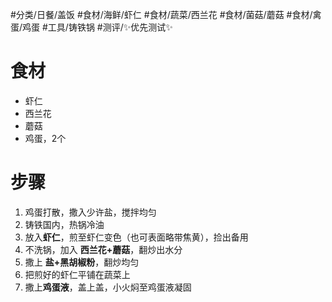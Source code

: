#分类/日餐/盖饭 
#食材/海鲜/虾仁 #食材/蔬菜/西兰花 #食材/菌菇/蘑菇 #食材/禽蛋/鸡蛋 
#工具/铸铁锅 
#测评/✨优先测试✨ 

# 食材
- 虾仁
- 西兰花
- 蘑菇
- 鸡蛋，2个

# 步骤
1. 鸡蛋打散，撒入少许盐，搅拌均匀
2. 铸铁国内，热锅冷油
3. 放入**虾仁**，煎至虾仁变色（也可表面略带焦黄），捡出备用
4. 不洗锅，加入 **西兰花+蘑菇**，翻炒出水分
5. 撒上 **盐+黑胡椒粉**，翻炒均匀
6. 把煎好的虾仁平铺在蔬菜上
7. 撒上**鸡蛋液**，盖上盖，小火焖至鸡蛋液凝固